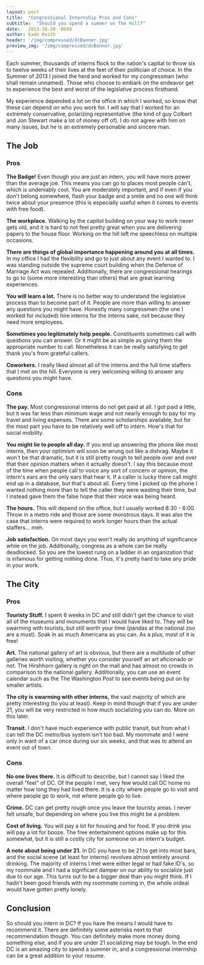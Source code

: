 ```yaml
---
layout: post
title:  "Congressional Internship Pros and Cons"
subtitle:  "Should you spend a summer on The Hill?"
date:   2013-10-28 -0600
author: Kade Keith
header: '/img/compressed/dcBanner.jpg'
preview_img: '/img/compressed/dcBanner.jpg'
---
```


Each summer, thousands of interns flock to the nation's capital to throw six to twelve weeks of their lives at the feet of their politician of choice. In the Summer of 2013 I joined the herd and worked for my congressman (who shall remain unnamed). Those who choose to embark on the endeavor get to experience the best and worst of the legislative process firsthand.

My experience depended a lot on the office in which I worked, so know that these can depend on who you work for. I will say that I worked for an extremely conservative, polarizing representative (the kind of guy Colbert and Jon Stewart make a lot of money off of). I do not agree with him on many issues, but he is an extremely personable and sincere man.

## The Job

### Pros
**The Badge!** Even though you are just an intern, you will have more power than the average joe. This means you can go to places most people can't, which is undeniably cool. You are moderately important, and if even if you don't belong somewhere, flash your badge and a smile and no one will think twice about your presence (this is especially useful when it comes to events with free food).

**The workplace.** Walking by the capitol building on your way to work never gets old, and it is hard to not feel pretty great when you are delivering papers to the house floor. Working on the hill left me speechless on multiple occasions.

**There are things of global importance happening around you at all times.** In my office I had the flexibility and go to just about any event I wanted to. I was standing outside the supreme court building when the Defense of Marriage Act was repealed. Additionally, there are congressional hearings to go to (some more interesting than others) that are great learning experiences.

**You will learn a lot.** There is no better way to understand the legislative process than to become part of it. People are more than willing to answer any questions you might have. Honestly many congressmen (the one I worked for included) hire interns for the interns sake, not because they need more employees.

**Sometimes you legitimately help people.** Constituents sometimes call with questions you can answer. Or it might be as simple as giving them the appropriate number to call. Nonetheless it can be really satisfying to get thank you's from grateful callers.

**Coworkers.** I really liked almost all of the interns and the full time staffers that I met on the hill. Everyone is very welcoming willing to answer any questions you might have. 

### Cons
**The pay.** Most congressional interns do not get paid at all. I got paid a little, but it was far less than minimum wage and not nearly enough to pay for my travel and living expenses. There are some scholarships available, but for the most part you have to be relatively well off to intern. How's that for social mobility.

**You might lie to people all day.** If you end up answering the phone like most interns, then your optimism will soon be wrung out like a dishrag. Maybe it won't be that dramatic, but it is still pretty rough to tell people over and over that their opinion matters when it actually doesn't. I say this because most of the time when people call to voice any sort of concern or opinion, the intern's ears are the only ears that hear it. If a caller is lucky there call might end up in a database, but that's about all. Every time I picked up the phone I wanted nothing more than to tell the caller they were wasting their time, but I instead gave them the false hope that their voice was being heard.

**The hours.** This will depend on the office, but I usually worked 8:30 - 6:00. Throw in a metro ride and those are some monstrous days. It was also the case that interns were required to work longer hours than the actual staffers... meh.

**Job satisfaction.** On most days you won't really do anything of significance while on the job. Additionally, congress as a whole can be really deadlocked. So you are the lowest rung on a ladder in an organization that is infamous for getting nothing done. Thus, it's pretty hard to take any pride in your work.

## The City

### Pros
**Touristy Stuff.** I spent 6 weeks in DC and still didn't get the chance to visit all of the museums and monuments that I would have liked to. They will be swarming with tourists, but still worth your time (pandas at the national zoo are a must). Soak in as much Americana as you can. As a plus, most of it is free!

**Art.** The national gallery of art is obvious, but there are a multitude of other galleries worth visiting, whether you consider yourself an art aficionado or not. The Hirshhorn gallery is right on the mall and has almost no crowds in comparison to the national gallery. Additionally, you can use an event calendar such as the The Washington Post to see events being put on by smaller artists.

**The city is swarming with other interns,** the vast majority of which are pretty interesting (to you at least). Keep in mind though that if you are under 21, you will be very restricted in how much socializing you can do. More on this later.

**Transit.** I don't have much experience with public transit, but from what I can tell the DC metro/bus system isn't too bad. My roommate and I were only in want of a car once during our six weeks, and that was to attend an event out of town.

### Cons
**No one lives there.** It is difficult to describe, but I cannot say I liked the overall "feel" of DC. Of the people I met, very few would call DC home no matter how long they had lived there. It is a city where people go to visit and where people go to work, not where people go to live.

**Crime.** DC can get pretty rough once you leave the touristy areas. I never felt unsafe, but depending on where you live this might be a problem. 

**Cost of living.** You will pay a lot for housing and for food. If you drink you will pay a lot for booze. The free entertainment options make up for this somewhat, but it is still a costly city for someone on an intern's budget. 

**A note about being under 21.** In DC you have to be 21 to get into most bars, and the social scene (at least for interns) revolves almost entirely around drinking. The majority of interns I met were either legal or had fake ID's, so my roommate and I had a significant damper on our ability to socialize just due to our age. This turns out to be a bigger deal than you might think. If I hadn't been good friends with my roommate coming in, the whole ordeal would have gotten pretty lonely.

## Conclusion

So should you intern in DC? If you have the means I would have to recommend it. There are definitely some asterisks next to that recommendation though. You can definitely make more money doing something else, and if you are under 21 socializing may be tough. In the end DC is an amazing city to spend a summer in, and a congressional internship can be a great addition to your resume. 